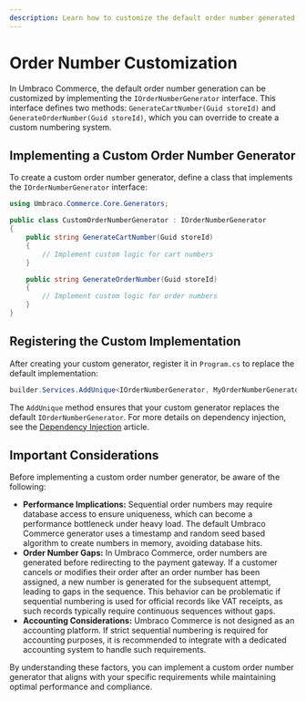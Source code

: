 ```yaml
---
description: Learn how to customize the default order number generated in Umbraco Commerce.
---
```


# Order Number Customization

In Umbraco Commerce, the default order number generation can be customized by implementing the `IOrderNumberGenerator` interface. This interface defines two methods: `GenerateCartNumber(Guid storeId)` and `GenerateOrderNumber(Guid storeId)`, which you can override to create a custom numbering system.​

## Implementing a Custom Order Number Generator

To create a custom order number generator, define a class that implements the `IOrderNumberGenerator` interface:

```cs
using Umbraco.Commerce.Core.Generators;

public class CustomOrderNumberGenerator : IOrderNumberGenerator
{
    public string GenerateCartNumber(Guid storeId)
    {
        // Implement custom logic for cart numbers
    }

    public string GenerateOrderNumber(Guid storeId)
    {
        // Implement custom logic for order numbers
    }
}
```

## Registering the Custom Implementation

After creating your custom generator, register it in `Program.cs` to replace the default implementation:

```cs
builder.Services.AddUnique<IOrderNumberGenerator, MyOrderNumberGenerator>();
```

The `AddUnique` method ensures that your custom generator replaces the default `IOrderNumberGenerator`. For more details on dependency injection, see the [Dependency Injection](dependency-injection.md) article.

## Important Considerations

Before implementing a custom order number generator, be aware of the following:

- **Performance Implications:** Sequential order numbers may require database access to ensure uniqueness, which can become a performance bottleneck under heavy load. The default Umbraco Commerce generator uses a timestamp and random seed based algorithm to create numbers in memory, avoiding database hits.
- **Order Number Gaps:** In Umbraco Commerce, order numbers are generated before redirecting to the payment gateway. If a customer cancels or modifies their order after an order number has been assigned, a new number is generated for the subsequent attempt, leading to gaps in the sequence. This behavior can be problematic if sequential numbering is used for official records like VAT receipts, as such records typically require continuous sequences without gaps.
- **Accounting Considerations:** Umbraco Commerce is not designed as an accounting platform. If strict sequential numbering is required for accounting purposes, it is recommended to integrate with a dedicated accounting system to handle such requirements.

By understanding these factors, you can implement a custom order number generator that aligns with your specific requirements while maintaining optimal performance and compliance.
